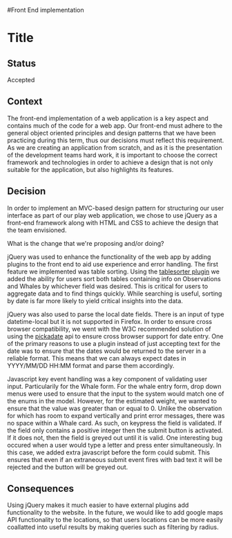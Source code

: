 #Front End implementation

# Title

## Status

Accepted

## Context

The front-end implementation of a web application is a key aspect and contains much of the code for a web app. Our front-end must adhere to the general object oriented principles 
and design patterns that we have been practicing during this term, thus our decisions must reflect this requirement. As we are creating an application from scratch, and as it is 
the presentation of the development teams hard work, it is important to choose the correct framework and technologies in order to achieve a design that is not only suitable 
for the application, but also highlights its features. 

## Decision

In order to implement an MVC-based design pattern for structuring our user interface as part of our play web application, we chose to use jQuery as a front-end 
framework along with HTML and CSS to achieve the design that the team envisioned.

What is the change that we're proposing and/or doing?

jQuery was used to enhance the functionality of the web app by adding plugins to the front end to aid use experience and error
handling. The first feature we implemented was table sorting. Using the [tablesorter plugin](https://mottie.github.io/tablesorter/docs/)
we added the ability for users sort both tables containing info on Observations and Whales by whichever field was desired.
This is critical for users to aggregate data and to find things quickly. While searching is useful, sorting by date is
far more likely to yield critical insights into the data. 

jQuery was also used to parse the local date fields. There is an input of type datetime-local but it is not supported in
Firefox. In order to ensure cross browser compatibility, we went with the W3C recommended solution of using the 
[pickadate](https://www.jqueryscript.net/time-clock/Lightweight-jQuery-Date-Input-Picker.html) api to ensure cross
browser support for date entry. One of the primary reasons to use a plugin instead of just accepting text for the date
was to ensure that the dates would be returned to the server in a reliable format. This means that we can always expect
dates in YYYY/MM/DD HH:MM format and parse them accordingly.

Javascript key event handling was a key component of validating user input. Particularily for the Whale form. For the 
whale entry form, drop down menus were used to ensure that the input to the system would match one of the enums in the
model. However, for the estimated weight, we wanted to ensure that the value was greater than or equal to 0. Unlike the
observation for which has room to expand vertically and print error messages, there was no space within a Whale card.
As such, on keypress the field is validated. If the field only contains a positive integer then the submit button
is activated. If it does not, then the field is greyed out until it is valid. One interesting bug occured when a user
would type a letter and press enter simultaneously. In this case, we added extra javascript before the form could submit.
This ensures that even if an extraneous submit event fires with bad text it will be rejected and the button will be greyed out.



## Consequences

Using jQuery makes it much easier to have external plugins add functionality to the website. In the future, we would like
to add google maps API functionality to the locations, so that users locations can be more easily coallatted into useful
results by making queries such as filtering by radius.